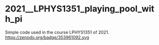 # 2021__LPHYS1351_playing_pool_with_pi
Simple code used in the course LPHYS1351 of 2021.
https://zenodo.org/badge/353961092.svg
